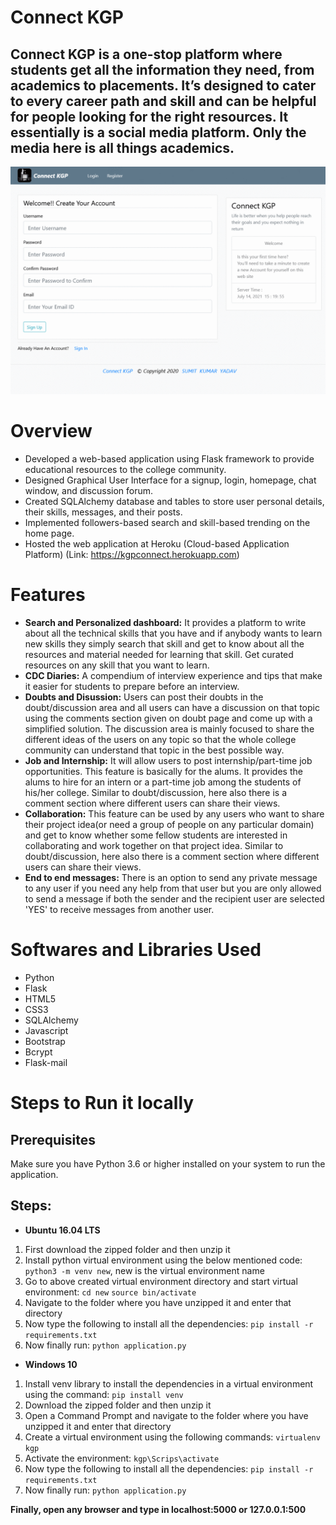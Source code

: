 # Connect KGP
## Connect KGP is a one-stop platform where students get all the information they need, from academics to placements. It’s designed to cater to every career path and skill and can be helpful for people looking for the right resources. It essentially is a social media platform. Only the media here is all things academics.

![**Slideshow**](/Slideshow.gif)

# Overview
 - Developed a web-based application using Flask framework to provide educational resources to the college community.
 - Designed Graphical User Interface for a signup, login, homepage, chat window, and discussion forum.
 - Created SQLAlchemy database and tables to store user personal details, their skills, messages, and their posts.
 - Implemented followers-based search and skill-based trending on the home page.
 - Hosted the web application at Heroku (Cloud-based Application Platform) (Link: https://kgpconnect.herokuapp.com)

# Features 
 - **Search and Personalized dashboard:** It provides a platform to write about all the technical skills that you have and if anybody wants to learn new skills they simply search that skill and get to know about all the resources and material needed for learning that skill. Get curated resources on any skill that you want to learn.
 -  **CDC Diaries:** A compendium of interview experience and tips that make it easier for students to prepare before an interview.
 - **Doubts and Disussion:** Users can post their doubts in the doubt/discussion area and all users can have a discussion on that topic using the comments section given on doubt page and come up with a simplified solution. The discussion area is mainly focused to share the different ideas of the users on any topic so that the whole college community can understand that topic in the best possible way. 
 - **Job and Internship:** It will allow users to post internship/part-time job opportunities. This feature is basically for the alums. It provides the alums to hire for an intern or a part-time job among the students of his/her college. Similar to doubt/discussion, here also there is a comment section where different users can share their views.
 - **Collaboration:** This feature can be used by any users who want to share their project idea(or need a group of people on any particular domain) and get to know whether some fellow students are interested in collaborating and work together on that project idea. Similar to doubt/discussion, here also there is a comment section where different users can share their views.
 - **End to end messages:** There is an option to send any private message to any user if you need any help from that user but you are only allowed to send a message if both the sender and the recipient user are selected 'YES' to receive messages from another user.

# Softwares and Libraries Used
 - Python 
 - Flask  
 - HTML5 
 - CSS3 
 - SQLAlchemy 
 - Javascript
 - Bootstrap
 - Bcrypt
 - Flask-mail

# Steps to Run it locally

## Prerequisites
Make sure you have Python 3.6 or higher installed on your system to run the application. 

## Steps:

- **Ubuntu 16.04 LTS**
1.  First download the zipped folder and then unzip it
2.  Install python virtual environment using the below mentioned code: `python3 -m venv new`, new is the virtual environment name
3.  Go to above created virtual environment directory and start virtual environment:  `cd new`  `source bin/activate`
4.  Navigate to the folder where you have unzipped it and enter that directory
5.  Now type the following to install all the dependencies: `pip install -r requirements.txt` 
6.  Now finally run: `python application.py`

- **Windows 10**
1.  Install venv library to install the dependencies in a virtual environment using the command:   `pip install venv`
2.  Download the zipped folder and then unzip it
3.  Open a Command Prompt and navigate to the folder where you have unzipped it and enter that directory
4.  Create a virtual environment using the following commands:   `virtualenv  kgp`
5.  Activate the environment:   `kgp\Scrips\activate`
6.  Now type the following to install all the dependencies:  `pip install -r requirements.txt` 
7.  Now finally run:  `python application.py`


**Finally, open any browser and type in localhost:5000 or 127.0.0.1:500**
